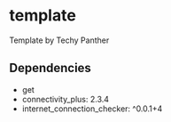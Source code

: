 # template

Template by Techy Panther

## Dependencies
- get
- connectivity_plus: 2.3.4 
- internet_connection_checker: ^0.0.1+4
